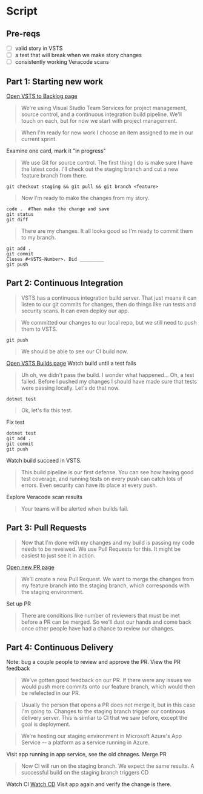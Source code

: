 # Script

## Pre-reqs

- [ ] valid story in VSTS
- [ ] a test that will break when we make story changes
- [ ] consistently working Veracode scans

## Part 1: Starting new work

[Open VSTS to Backlog page](https://alaskadhssba.visualstudio.com/DPA%20Experiments/_backlogs/board/Backlog%20items)

> We're using Visual Studio Team Services for project management, source control, and a continuous integration build pipeline. We'll touch on each, but for now we start with project management.

> When I'm ready for new work I choose an item assigned to me in our current sprint.

Examine one card, mark it "in progress"

> We use Git for source control. The first thing I do is make sure I have the latest code. I'll check out the staging branch and cut a new feature branch from there.

`git checkout staging && git pull && git branch <feature>`

> Now I'm ready to make the changes from my story.

```
code .  #Then make the change and save
git status
git diff
```

> There are my changes. It all looks good so I'm ready to commit them to my branch.

```
git add .
git commit
Closes #<VSTS-Number>. Did _________
git push
```

## Part 2: Continuous Integration

> VSTS has a continuous integration build server.  That just means it can listen to our git commits for changes, then do things like run tests and security scans.  It can even deploy our app. 

> We committed our changes to our local repo, but we still need to push them to VSTS.

`git push`

> We should be able to see our CI build now.

[Open VSTS Builds page](https://alaskadhssba.visualstudio.com/DPA%20Experiments/_build/index?context=mine&path=%5C&definitionId=5&_a=completed)
Watch build until a test fails

> Uh oh, we didn't pass the build.  I wonder what happened... Oh, a test failed.
> Before I pushed my changes I should have made sure that tests were passing locally. Let's do that now.

`dotnet test`

> Ok, let's fix this test.

Fix test
```
dotnet test
git add .
git commit
git push
```
Watch build succeed in VSTS.

> This build pipeline is our first defense. You can see how having good test coverage, and running tests on every push can catch lots of errors.  Even security can have its place at every push. 

Explore Veracode scan results

> Your teams will be alerted when builds fail.

## Part 3: Pull Requests

> Now that I'm done with my changes and my build is passing my code needs to be reveiwed. We use Pull Requests for this.  It might be easiest to just see it in action.

[Open new PR page](https://alaskadhssba.visualstudio.com/DPA%20Experiments/_git/DevOpsMvp/pullrequestcreate?targetRef=staging&sourceRef=master)

> We'll create a new Pull Request.  We want to merge the changes from my feature branch into the staging branch, which corresponds with the staging environment.

Set up PR

> There are conditions like number of reviewers that must be met before a PR can be merged. So we'll dust our hands and come back once other people have had a chance to review our changes.


## Part 4: Continuous Delivery

Note: bug a couple people to review and approve the PR.
View the PR feedback

> We've gotten good feedback on our PR.  If there were any issues we would push more commits onto our feature branch, which would then be refelected in our PR.

> Usually the person that opens a PR does not merge it, but in this case I'm going to.  Changes to the staging branch trigger our continous delivery server.  This is simliar to CI that we saw before, except the goal is deployment.

> We're hosting our staging environment in Microsoft Azure's App Service -- a platform as a service running in Azure. 

Visit app running in app service, see the old chnages.
Merge PR

> Now CI will run on the staging branch.  We expect the same results.  A successful build on the staging branch triggers CD

Watch CI
[Watch CD](https://alaskadhssba.visualstudio.com/DPA%20Experiments/_release?definitionId=0&_a=releases)
Visit app again and verify the change is there.
